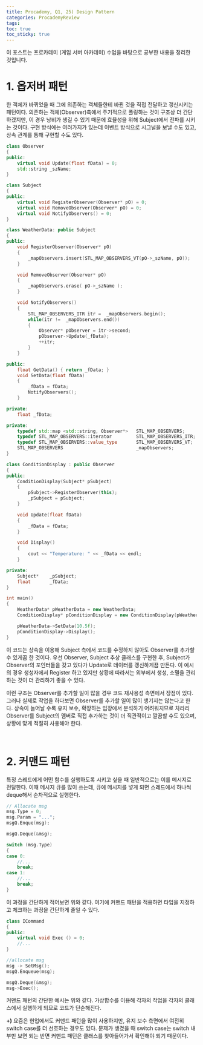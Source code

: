 ```yaml
---
title: Procademy, Q1, 25) Design Pattern
categories: ProcademyReview
tags: 
toc: true
toc_sticky: true
---
```


이 포스트는 프로카데미 (게임 서버 아카데미) 수업을 바탕으로 공부한 내용을 정리한 것입니다. 

# **1. 옵저버 패턴**

한 객체가 바뀌었을 때 그에 의존하는 객체들한테 바뀐 것을 직접 전달하고 갱신시키는 패턴이다. 의존하는 객체(Observer)측에서 주기적으로 폴링하는 것이 구조상 더 간단하겠지만, 이 경우 낭비가 생길 수 있기 때문에 효율성을 위해 Subject에서 전파를 시키는 것이다. 구현 방식에는 여러가지가 있는데 이벤트 방식으로 시그널을 보낼 수도 있고, 상속 관계를 통해 구현할 수도 있다. 

```c++
class Observer
{
public:
    virtual void Update(float fData) = 0;
    std::string _szName;
}

class Subject
{
public:
    virtual void RegisterObserver(Observer* pO) = 0;
    virtual void RemoveObserver(Observer* pO) = 0;
    virtual void NotifyObservers() = 0;
} 
```

```c++
class WeatherData: public Subject
{
public:
    void RegisterObserver(Observer* pO) 
    {
        _mapObservers.insert(STL_MAP_OBSERVERS_VT(pO->_szName, pO));
    }

    void RemoveObserver(Observer* pO)
    {
        _mapObservers.erase( pO->_szName );
    }

    void NotifyObservers() 
    {
        STL_MAP_OBSERVERS_ITR itr =  _mapObservers.begin();
        while(itr !=  _mapObservers.end())
        {
            Observer* pObserver = itr->second;
            pObserver->Update(_fData);
            ++itr;
        }
    }

public:
    float GetData() { return _fData; }
    void SetData(float fData)
    {
        _fData = fData;
        NotifyObservers();
    }

private:
    float _fData;

private:
    typedef std::map <std::string, Observer*>   STL_MAP_OBSERVERS;
    typedef STL_MAP_OBSERVERS::iterator         STL_MAP_OBSERVERS_ITR;
    typedef STL_MAP_OBSERVERS::value_type       STL_MAP_OBSERVERS_VT;
    STL_MAP_OBSERVERS                           _mapObservers;
}

class ConditionDisplay : public Observer
{
public:
    ConditionDisplay(Subject* pSubject)
    {
        pSubject->RegisterObserver(this);
        _pSubject = pSubject;
    }

    void Update(float fData)
    {
        _fData = fData;
    }

    void Display()
    {
        cout << "Temperature: " << _fData << endl;
    }

private:
    Subject*    _pSubject;
    float       _fData;
}

int main()
{
    WeatherData* pWeatherData = new WeatherData;
    ConditionDisplay* pConditionDisplay = new ConditionDisplay(pWeatherData);

    pWeatherData->SetData(10.5f);
    pConditionDisplay->Display();
}
```

이 코드는 상속을 이용해 Subject 측에서 코드를 수정하지 않아도 Observer를 추가할 수 있게끔 한 것이다. 우선 Observer, Subject 추상 클래스를 구현한 후, Subject가 Observer의 포인터들을 갖고 있다가 Update로 데이터를 갱신하게끔 만든다. 이 예시의 경우 생성자에서 Register 하고 있지만 상황에 따라서는 외부에서 생성, 소멸을 관리하는 것이 더 관리하기 좋을 수 있다.

이런 구조는 Observer를 추가할 일이 많을 경우 코드 재사용성 측면에서 장점이 있다. 그러나 실제로 작업을 하다보면 Observer를 추가할 일이 많이 생기지는 않는다고 한다. 상속이 늘어날 수록 유지 보수, 확장하는 입장에서 분석하기 어려워지므로 차라리 Observer를 Subject의 멤버로 직접 추가하는 것이 더 직관적이고 깔끔할 수도 있으며, 상황에 맞게 적절히 사용해야 한다.

<br/>

# **2. 커맨드 패턴**

특정 스레드에게 어떤 함수를 실행하도록 시키고 싶을 때 일반적으로는 이를 메시지로 전달한다. 이때 메시지 큐를 많이 쓰는데, 큐에 메시지를 넣게 되면 스레드에서 하나씩 deque해서 순차적으로 실행한다.  

```c++
// Allocate msg
msg.Type = 0;
msg.Param = "...";
msgQ.Enque(msg);
```

```c++
msgQ.Deque(&msg);

switch (msg.Type)
{
case 0:
    //...
    break;
case 1:
    //...
    break;
}
```

이 과정을 간단하게 적어보면 위와 같다. 여기에 커맨드 패턴을 적용하면 타입을 지정하고 체크하는 과정을 간단하게 줄일 수 있다. 

```c++
class ICommand
{
public:
    virtual void Exec () = 0;
    //...
}
```
```c++
//allocate msg
msg -> SetMsg();
msgQ.Enqueue(msg);
```
```c++
msgQ.Deque(&msg);
msg->Exec();
```

커맨드 패턴의 간단한 예시는 위와 같다. 가상함수를 이용해 각자의 작업을 각자의 클래스에서 실행하게 되므로 코드가 단순해진다. 

**+)** 요즘은 현업에서도 커맨드 패턴을 많이 사용하지만, 유지 보수 측면에서 여전히 switch case를 더 선호하는 경우도 있다. 문제가 생겼을 때 switch case는 switch 내부만 보면 되는 반면 커맨드 패턴은 클래스를 찾아들어가서 확인해야 되기 때문이다. 

